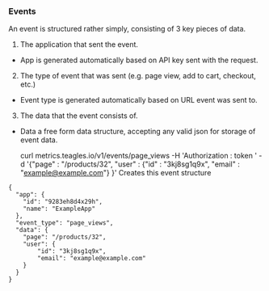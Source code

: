
### Events
An event is structured rather simply, consisting of 3 key pieces of data.

1. The application that sent the event.
  - App is generated automatically based on API key sent with the request.
2. The type of event that was sent (e.g. page view, add to cart, checkout, etc.)
  - Event type is generated automatically based on URL event was sent to.
3. The data that the event consists of.
  - Data a free form data structure, accepting any valid json for storage of event data.

    curl metrics.teagles.io/v1/events/page_views -H 'Authorization : token <token>' -d '{"page" : "/products/32", "user" : {"id" : "3kj8sg1q9x", "email" : "example@example.com"} }'
Creates this event structure
```
{
  "app": {
    "id": "9283eh8d4x29h",
    "name": "ExampleApp"
  },
  "event_type": "page_views",
  "data": {
    "page": "/products/32",
    "user": {
        "id": "3kj8sg1q9x",
        "email": "example@example.com"
    }
  }
}
```

